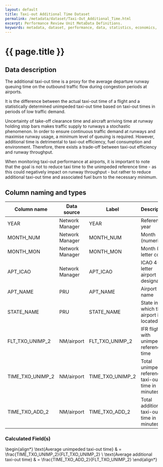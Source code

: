 ```yaml
---
layout: default
title: Taxi-out Additional Time Dataset
permalink: /metadata/dataset/Taxi-Out_Additional_Time.html
excerpt: Performance Review Unit MetaData Definitions.
keywords: metadata, dataset, performance, data, statistics, economics, air transport, flights, europe, cost efficiency
---
```

# {{ page.title }}

## Data description

The additional taxi-out time is a proxy for the average departure runway queuing time on the
outbound traffic flow during congestion periods at airports.

It is the difference between the actual taxi-out time of a flight and a statistically determined
unimpeded taxi-out time based on taxi-out times in periods of low traffic demand.

Uncertainty of take-off clearance time and aircraft arriving time at runway holding stop bars
makes traffic supply to runways a stochastic phenomenon.
In order to ensure continuous traffic demand at runways and maximise runway usage,
a minimum level of queuing is required.
However, additional time is detrimental to taxi-out efficiency, fuel consumption and environment.
Therefore, there exists a trade-off between taxi-out efficiency and runway throughput.

When monitoring taxi-out performance at airports, it is important to note that the goal
is not to reduce taxi time to the unimpeded reference time - as this could negatively impact
on runway throughput - but rather to reduce additional taxi-out time and associated fuel burn
to the necessary minimum.


## Column naming and types

| Column name      | Data source     | Label                         |  Description                                       | Example  |
|------------------|-----------------|-------------------------------|----------------------------------------------------|----------|
| YEAR             | Network Manager | YEAR                          | Reference year                                     | 2014     |
| MONTH_NUM        | Network Manager | MONTH_NUM                     | Month (numeric)                                    | 1        |
| MONTH_MON        | Network Manager | MONTH_MON                     | Month (3-letter code)                              | JAN      |
| APT_ICAO         | Network Manager | APT_ICAO                      | ICAO 4-letter airport designator                   | EBBR     |
| APT_NAME         | PRU             | APT_NAME                      | Airport name                                       | Brussels |
| STATE_NAME       | PRU             | STATE_NAME                    | State in which the airport is located              | Belgium  |
| FLT_TXO_UNIMP_2  | NM/airport      | FLT_TXO_UNIMP_2               | IFR flights with unimpeded reference time          | 7290     |
| TIME_TXO_UNIMP_2 | NM/airport      | TIME_TXO_UNIMP_2              | Total unimpeded reference taxi-out time in minutes | 60081    |
| TIME_TXO_ADD_2   | NM/airport      | TIME_TXO_ADD_2                | Total additional taxi-out time in minutes          | 15175    |


### Calculated Field(s)

\begin{align*}
\text{Average unimpeded taxi-out time} & = \frac{TIME\_TXO\_UNIMP\_2}{FLT\_TXO\_UNIMP\_2} \\
\text{Average additional taxi-out time} & = \frac{TIME\_TXO\_ADD\_2}{FLT\_TXO\_UNIMP\_2}
\end{align*}
